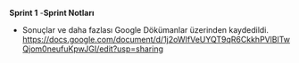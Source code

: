**Sprint 1**
-**Sprint Notları**
- Sonuçlar ve daha fazlası Google Dökümanlar  üzerinden kaydedildi.
https://docs.google.com/document/d/1j2oWIfVeUYQT9qR6CkkhPVlBlTwQjom0neufuKpwJGI/edit?usp=sharing
